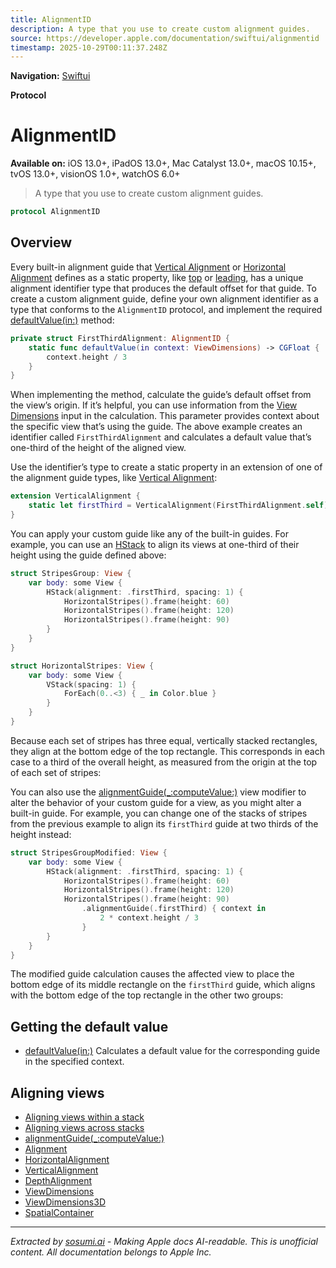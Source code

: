 ```yaml
---
title: AlignmentID
description: A type that you use to create custom alignment guides.
source: https://developer.apple.com/documentation/swiftui/alignmentid
timestamp: 2025-10-29T00:11:37.248Z
---
```


**Navigation:** [Swiftui](/documentation/swiftui)

**Protocol**

# AlignmentID

**Available on:** iOS 13.0+, iPadOS 13.0+, Mac Catalyst 13.0+, macOS 10.15+, tvOS 13.0+, visionOS 1.0+, watchOS 6.0+

> A type that you use to create custom alignment guides.

```swift
protocol AlignmentID
```

## Overview

Every built-in alignment guide that [Vertical Alignment](/documentation/swiftui/verticalalignment) or [Horizontal Alignment](/documentation/swiftui/horizontalalignment) defines as a static property, like [top](/documentation/swiftui/verticalalignment/top) or [leading](/documentation/swiftui/horizontalalignment/leading), has a unique alignment identifier type that produces the default offset for that guide. To create a custom alignment guide, define your own alignment identifier as a type that conforms to the `AlignmentID` protocol, and implement the required [defaultValue(in:)](/documentation/swiftui/alignmentid/defaultvalue(in:)) method:

```swift
private struct FirstThirdAlignment: AlignmentID {
    static func defaultValue(in context: ViewDimensions) -> CGFloat {
        context.height / 3
    }
}
```

When implementing the method, calculate the guide’s default offset from the view’s origin. If it’s helpful, you can use information from the [View Dimensions](/documentation/swiftui/viewdimensions) input in the calculation. This parameter provides context about the specific view that’s using the guide. The above example creates an identifier called `FirstThirdAlignment` and calculates a default value that’s one-third of the height of the aligned view.

Use the identifier’s type to create a static property in an extension of one of the alignment guide types, like [Vertical Alignment](/documentation/swiftui/verticalalignment):

```swift
extension VerticalAlignment {
    static let firstThird = VerticalAlignment(FirstThirdAlignment.self)
}
```

You can apply your custom guide like any of the built-in guides. For example, you can use an [HStack](/documentation/swiftui/hstack) to align its views at one-third of their height using the guide defined above:

```swift
struct StripesGroup: View {
    var body: some View {
        HStack(alignment: .firstThird, spacing: 1) {
            HorizontalStripes().frame(height: 60)
            HorizontalStripes().frame(height: 120)
            HorizontalStripes().frame(height: 90)
        }
    }
}

struct HorizontalStripes: View {
    var body: some View {
        VStack(spacing: 1) {
            ForEach(0..<3) { _ in Color.blue }
        }
    }
}
```

Because each set of stripes has three equal, vertically stacked rectangles, they align at the bottom edge of the top rectangle. This corresponds in each case to a third of the overall height, as measured from the origin at the top of each set of stripes:



You can also use the [alignmentGuide(_:computeValue:)](/documentation/swiftui/view/alignmentguide(_:computevalue:)) view modifier to alter the behavior of your custom guide for a view, as you might alter a built-in guide. For example, you can change one of the stacks of stripes from the previous example to align its `firstThird` guide at two thirds of the height instead:

```swift
struct StripesGroupModified: View {
    var body: some View {
        HStack(alignment: .firstThird, spacing: 1) {
            HorizontalStripes().frame(height: 60)
            HorizontalStripes().frame(height: 120)
            HorizontalStripes().frame(height: 90)
                .alignmentGuide(.firstThird) { context in
                    2 * context.height / 3
                }
        }
    }
}
```

The modified guide calculation causes the affected view to place the bottom edge of its middle rectangle on the `firstThird` guide, which aligns with the bottom edge of the top rectangle in the other two groups:



## Getting the default value

- [defaultValue(in:)](/documentation/swiftui/alignmentid/defaultvalue(in:)) Calculates a default value for the corresponding guide in the specified context.

## Aligning views

- [Aligning views within a stack](/documentation/swiftui/aligning-views-within-a-stack)
- [Aligning views across stacks](/documentation/swiftui/aligning-views-across-stacks)
- [alignmentGuide(_:computeValue:)](/documentation/swiftui/view/alignmentguide(_:computevalue:))
- [Alignment](/documentation/swiftui/alignment)
- [HorizontalAlignment](/documentation/swiftui/horizontalalignment)
- [VerticalAlignment](/documentation/swiftui/verticalalignment)
- [DepthAlignment](/documentation/swiftui/depthalignment)
- [ViewDimensions](/documentation/swiftui/viewdimensions)
- [ViewDimensions3D](/documentation/swiftui/viewdimensions3d)
- [SpatialContainer](/documentation/swiftui/spatialcontainer)

---

*Extracted by [sosumi.ai](https://sosumi.ai) - Making Apple docs AI-readable.*
*This is unofficial content. All documentation belongs to Apple Inc.*
